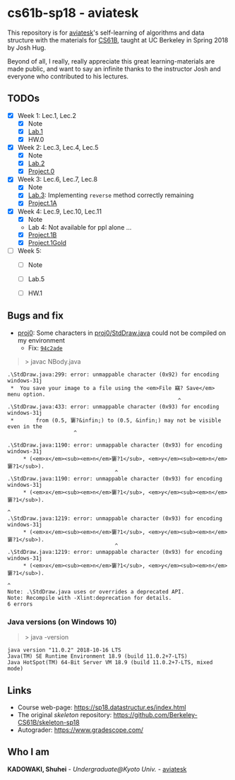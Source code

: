   
  
  
  
# cs61b-sp18 - aviatesk
  
  
This repository is for [aviatesk]'s self-learning of algorithms and data structure with the materials for [CS61B], taught at UC Berkeley in Spring 2018 by Josh Hug.
  
Beyond of all, I really, really appreciate this great learning-materials are made public, and want to say an infinite thanks to the instructor Josh and everyone who contributed to his lectures.
  
  
## TODOs
  
  
- [x] Week 1: Lec.1, Lec.2
    * [x] Note
    * [x] [Lab.1](./lab1 )
    * [x] HW.0
- [x] Week 2: Lec.3, Lec.4, Lec.5
    * [x] Note
    * [x] [Lab.2](./lab2 )
    * [x] [Project.0](./proj0 )
- [x] Week 3: Lec.6, Lec.7, Lec.8
    * [x] Note
    * [x] [Lab.3](./lab3 ): Implementing `reverse` method correctly remaining
    * [x] [Project.1A](./proj1a )
- [x] Week 4: Lec.9, Lec.10, Lec.11
    * [x] Note
    * Lab 4: Not available for ppl alone ...
    * [x] [Project.1B](./proj1b )
    * [x] [Project.1Gold](./proj1b )
- [ ] Week 5:
    * [ ] Note
    * [ ] Lab.5
    * [ ] HW.1
  
  
## Bugs and fix
  
  
- [proj0](./proj0 ): Some characters in [proj0/StdDraw.java](./proj0/StdDraw.java ) could not be compiled on my environment
    - Fix: [`94c2ade`](https://github.com/aviatesk/cs61b-sp18/commit/94c2adea81ea826b103303e4285a62a2ff790615 )
  
> \> javac NBody.java
  
```
.\StdDraw.java:299: error: unmappable character (0x92) for encoding windows-31j
 *  You save your image to a file using the <em>File 竊? Save</em> menu option.
                                                      ^
.\StdDraw.java:433: error: unmappable character (0x93) for encoding windows-31j
 *       from (0.5, 窶?&infin;) to (0.5, &infin;) may not be visible even in the
                     ^
  
.\StdDraw.java:1190: error: unmappable character (0x93) for encoding windows-31j
     * (<em>x</em><sub><em>n</em>窶?1</sub>, <em>y</em><sub><em>n</em>窶?1</sub>).
                                  ^
.\StdDraw.java:1190: error: unmappable character (0x93) for encoding windows-31j
     * (<em>x</em><sub><em>n</em>窶?1</sub>, <em>y</em><sub><em>n</em>窶?1</sub>).
                                                                      ^
.\StdDraw.java:1219: error: unmappable character (0x93) for encoding windows-31j
     * (<em>x</em><sub><em>n</em>窶?1</sub>, <em>y</em><sub><em>n</em>窶?1</sub>).
                                  ^
.\StdDraw.java:1219: error: unmappable character (0x93) for encoding windows-31j
     * (<em>x</em><sub><em>n</em>窶?1</sub>, <em>y</em><sub><em>n</em>窶?1</sub>).
                                                                      ^
Note: .\StdDraw.java uses or overrides a deprecated API.
Note: Recompile with -Xlint:deprecation for details.
6 errors
```
  
### Java versions (on Windows 10)
  
  
> \> java -version
  
```
java version "11.0.2" 2018-10-16 LTS
Java(TM) SE Runtime Environment 18.9 (build 11.0.2+7-LTS)
Java HotSpot(TM) 64-Bit Server VM 18.9 (build 11.0.2+7-LTS, mixed mode)
```
  
  
## Links
  
  
- Course web-page: https://sp18.datastructur.es/index.html
- The original *skeleton* repository: https://github.com/Berkeley-CS61B/skeleton-sp18
- Autograder: https://www.gradescope.com/
  
  
## Who I am
  
  
**KADOWAKI, Shuhei** - *Undergraduate@Kyoto Univ.* - [aviatesk]
  
  
  
  
  
[aviatesk]: https://github.com/aviatesk
[CS61B]: https://sp18.datastructur.es/index.html
  